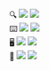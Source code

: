  🔍
 <a href="https://www.instagram.com/yeonsumia_/" target="_blank"><img src="https://img.shields.io/badge/yeonsumia_-CB3F7C?style=flat-square&logo=Instagram&logoColor=white"/></a>
 <a href="yeonsumia@snu.ac.kr" target="_blank"><img src="https://img.shields.io/badge/yeonsumia@snu.ac.kr-EA4335?style=flat-square&logo=Gmail&logoColor=white"/></a>
 <br>
 ⌨️
 <a><img src="https://img.shields.io/badge/Kotlin_-7F52FF?style=flat-square&logo=Kotlin&logoColor=white"/></a>
 <a><img src="https://img.shields.io/badge/Python_-3776AB?style=flat-square&logo=Python&logoColor=white"/></a>
 <br>
 🖥
 <a><img src="https://img.shields.io/badge/PyTorch-EE4C2C?style=flat-square&logo=PyTorch&logoColor=white"/></a>
 <a><img src="https://img.shields.io/badge/springboot_-6DB33F?style=flat-square&logo=Spring Boot&logoColor=white"/></a>
 <br>
 📡
 <a><img src="https://img.shields.io/badge/Kubernetes_-326CE5?style=flat-square&logo=Kubernetes&logoColor=white"/></a>
 <a><img src="https://img.shields.io/badge/Docker_-2496ED?style=flat-square&logo=Docker&logoColor=white"/></a>
 <!--
 <br>
 <br>
# [![Top Langs](https://github-readme-stats.vercel.app/api/top-langs/?username=yeonsumia&layout=compact&theme=prussian&hide=jupyter%20notebook,css,scss,cython)](https://github.com/anuraghazra/github-readme-stats)

-->
